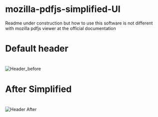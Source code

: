 # mozilla-pdfjs-simplified-UI

Readme under construction
but how to use this software is not different with mozilla pdfjs viewer at the official documentation

# Default header <h1> 
![Header_before](https://user-images.githubusercontent.com/55376121/122506332-150fc380-d039-11eb-8113-3e166c4387d2.PNG)



# After Simplified <h1> 
![Header After](https://user-images.githubusercontent.com/55376121/122506291-fe696c80-d038-11eb-845a-e4a73b9440df.PNG)

